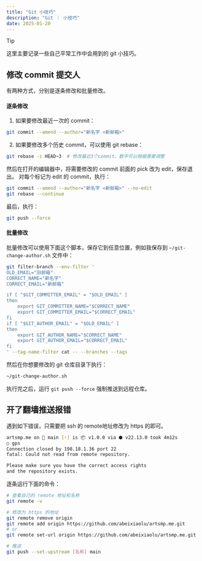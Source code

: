```yaml
---
title: "Git 小技巧"
description: "Git ｜ 小技巧"
date: 2025-01-20
---
```


> [!TIP]
> 这里主要记录一些自己平常工作中会用到的 git 小技巧。

## 修改 commit 提交人

有两种方式，分别是逐条修改和批量修改。

#### 逐条修改

1. 如果要修改最近一次的 commit：
```bash
git commit --amend --author="新名字 <新邮箱>"
```

2. 如果要修改多个历史 commit，可以使用 git rebase：

```bash
git rebase -i HEAD~3  # 修改最近3个commit，数字可以根据需要调整
```

然后在打开的编辑器中，将需要修改的 commit 前面的 pick 改为 edit，保存退出。
对每个标记为 edit 的 commit，执行：
```bash
git commit --amend --author="新名字 <新邮箱>" --no-edit
git rebase --continue
```

最后，执行：
```bash
git push --force
```

#### 批量修改

批量修改可以使用下面这个脚本，保存它到任意位置，例如我保存到 `~/git-change-author.sh` 文件中：

```bash
git filter-branch --env-filter '
OLD_EMAIL="旧邮箱"
CORRECT_NAME="新名字"
CORRECT_EMAIL="新邮箱"

if [ "$GIT_COMMITTER_EMAIL" = "$OLD_EMAIL" ]
then
    export GIT_COMMITTER_NAME="$CORRECT_NAME"
    export GIT_COMMITTER_EMAIL="$CORRECT_EMAIL"
fi
if [ "$GIT_AUTHOR_EMAIL" = "$OLD_EMAIL" ]
then
    export GIT_AUTHOR_NAME="$CORRECT_NAME"
    export GIT_AUTHOR_EMAIL="$CORRECT_EMAIL"
fi
' --tag-name-filter cat -- --branches --tags
```

然后在你想要修改的 git 仓库目录下执行：
```bash
~/git-change-author.sh
```

执行完之后，运行 `git push --force` 强制推送到远程仓库。

## 开了翻墙推送报错

遇到如下错误，只需要把 ssh 的 remote地址修改为 https 的即可。
```bash
artsmp.me on  main [⇡] is 📦 v1.0.0 via ⬢ v22.13.0 took 4m12s
○ gps
Connection closed by 198.18.1.36 port 22
fatal: Could not read from remote repository.

Please make sure you have the correct access rights
and the repository exists.
```

逐条运行下面的命令：
```bash
# 查看自己的 remote 地址和名称
git remote -v

# 修改为 https 的地址
git remote remove origin
git remote add origin https://github.com/abeixiaolu/artsmp.me.git
# or
git remote set-url origin https://github.com/abeixiaolu/artsmp.me.git

# 推送
git push --set-upstream [名称] main
```
